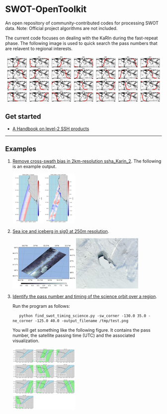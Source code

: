 # SWOT-OpenToolkit

An open repository of community-contributed codes for processing SWOT data. Note: Official project algorithms are not included.

The current code focuses on dealing with the KaRIn during the fast-repeat phase. The following image is used to quick search the pass numbers that are relavent to regional interests. 

![Passes over the calval period](media/calval_passes_locations.png)


## Get started 

 - [A Handbook on level-2 SSH products](docs/chap0_get_started.md)
---
## Examples 

1. [Remove cross-swath bias in 2km-resolution ssha_Karin_2](examples/remove_crossswath_bias.ipynb). The following is an example output. 

    <img src="media/figures/ssha_karin_2_california.png" alt="Alt Text" width="200">

1. [Sea ice and iceberg in sig0 at 250m resolution](examples/unsmoothed_sea_ice_250m.ipynb).

   <img src="media/figures/Unsmoothed_sig0_images/SWOT_L2_LR_SSH_Unsmoothed_486_005_20230409T233402_20230410T002508_PIA1_01.png" alt="sig0 over sea ice" width="200">
   <img src="media/figures/worldview/snapshot-2023-04-09T00_00_00Z.png" alt="sig0 over sea ice" width="200">

1. [Identify the pass number and timing of the science orbit over a region](src/find_swot_passes_science.py).

     Run the program as follows:

   ```
      python find_swot_timing_science.py -sw_corner -130.0 35.0 -ne_corner -125.0 40.0 -output_filename /tmp/test.png
   ```

      You will get something like the following figure. It contains the pass number, the satellite passing time (UTC) and the associated visualization. 

   <img src="media/figures/science_orbit_timing_example_quebec.png" alt="Alt Text" width="200">

